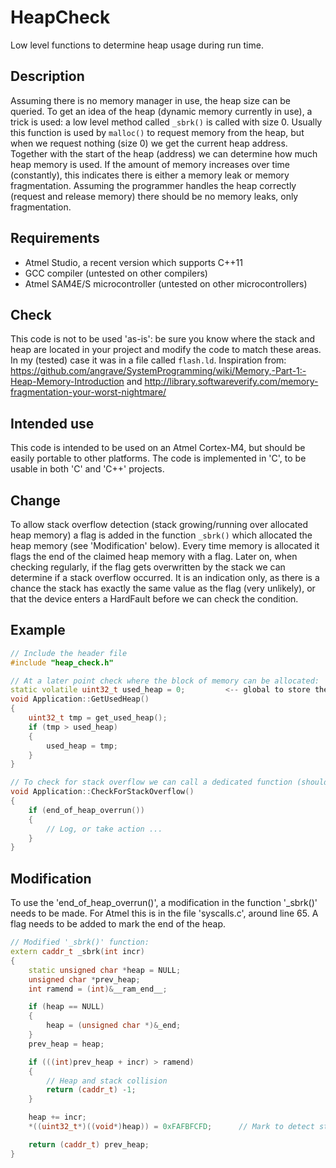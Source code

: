 
# HeapCheck
Low level functions to determine heap usage during run time.

## Description
Assuming there is no memory manager in use, the heap size can be queried.
To get an idea of the heap (dynamic memory currently in use), a trick is used: a low level method called `_sbrk()` is called with size 0. Usually this function is used by `malloc()` to request memory from the heap, but when we request nothing (size 0) we get the current heap address. Together with the start of the heap (address) we can determine how much heap memory is used. If the amount of memory increases over time (constantly), this indicates there is either a memory leak or memory fragmentation. Assuming the programmer handles the heap correctly (request and release memory) there should be no memory leaks, only fragmentation.

## Requirements
- Atmel Studio, a recent version which supports C++11
- GCC compiler (untested on other compilers)
- Atmel SAM4E/S microcontroller (untested on other microcontrollers)

## Check
This code is not to be used 'as-is': be sure you know where the stack and heap are located in your project and modify the code to match these areas. In my (tested) case it was in a file called `flash.ld`.
Inspiration from: <https://github.com/angrave/SystemProgramming/wiki/Memory,-Part-1:-Heap-Memory-Introduction> and <http://library.softwareverify.com/memory-fragmentation-your-worst-nightmare/>

## Intended use
This code is intended to be used on an Atmel Cortex-M4, but should be easily portable to other platforms.
The code is implemented in 'C', to be usable in both 'C' and 'C++' projects.

## Change
To allow stack overflow detection (stack growing/running over allocated heap memory) a flag is added in the function `_sbrk()` which allocated the heap memory (see 'Modification' below).  Every time memory is allocated it flags the end of the claimed heap memory with a flag. Later on, when checking regularly, if the flag gets overwritten by the stack we can determine if a stack overflow occurred. It is an indication only, as there is a chance the stack has exactly the same value as the flag (very unlikely), or that the device enters a HardFault before we can check the condition.

## Example
```cpp
// Include the header file
#include "heap_check.h"

// At a later point check where the block of memory can be allocated:
static volatile uint32_t used_heap = 0;			<-- global to store the (growing) heap value
void Application::GetUsedHeap()
{
    uint32_t tmp = get_used_heap();
    if (tmp > used_heap)
    {
        used_heap = tmp;
    }
}

// To check for stack overflow we can call a dedicated function (should be done regularly):
void Application::CheckForStackOverflow()
{
	if (end_of_heap_overrun())
	{
		// Log, or take action ...
	}
}
```

## Modification
To use the 'end_of_heap_overrun()', a modification in the function '_sbrk()' needs to be made. For Atmel this is in the file 'syscalls.c', around line 65. A flag needs to be added to mark the end of the heap.
```cpp
// Modified '_sbrk()' function:
extern caddr_t _sbrk(int incr)
{
    static unsigned char *heap = NULL;
    unsigned char *prev_heap;
    int ramend = (int)&__ram_end__;

    if (heap == NULL)
    {
        heap = (unsigned char *)&_end;
    }
    prev_heap = heap;

    if (((int)prev_heap + incr) > ramend)
    {
        // Heap and stack collision
        return (caddr_t) -1;
    }

    heap += incr;
    *((uint32_t*)((void*)heap)) = 0xFAFBFCFD;      // Mark to detect stack overflow

    return (caddr_t) prev_heap;
}
```
